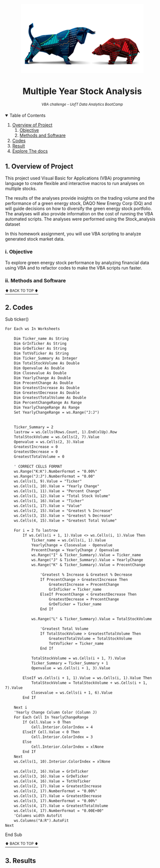 <p align="center">
  <img src="https://github.com/theidari/VBA-challenge/blob/main/Result%20and%20File%20IMGs/Stock%20Header.jpg" width="400" title="Multiple Year Stock Analysis">
<h1 align="center">
<b>Multiple Year Stock Analysis</b>
</h1>
</p>
<p align="center">
<sup><i> VBA challenge - UofT Data Analytics BootCamp</i></sup>
</P>


<details open><summary>Table of Contents</summary>

1. [Overview of Project](https://github.com/theidari/VBA-challenge/edit/main/README.md#1-overview-of-project)  
   1. [Objective](https://github.com/theidari/VBA-challenge/edit/main/README.md#i-objective)
   2. [Methods and Software](https://github.com/theidari/VBA-challenge/edit/main/README.md#MethodsandSoftware)
2. [Codes](https://github.com/theidari/VBA-challenge/edit/main/README.md#Codes)
3. [Result](https://github.com/theidari/VBA-challenge/edit/main/README.md#result)
4. [Explore The docs](https://github.com/theidari/VBA-challenge/edit/main/README.md#Docs)
</details>

## 1. Overview of Project
  This project used Visual Basic for Applications (VBA) programming language to create flexible and interactive macros to run analyses on multiple stocks.
  
  The results of the analyses provide insights on the trading volume and the performance of a green energy stock, DAQO New Energy Corp (DQ) and will guide decisions on how to diversify the green energy stock portfolio. The analyses will also provide information on the cost of running the VBA automated scripts. The analyses were performed using the Stock_analysis dataset

In this homework assignment, you will use VBA scripting to analyze generated stock market data.
### i. Objective
To explore green energy stock performance by analyzing financial data using VBA and to refactor codes to make the VBA scripts run faster.

### ii. Methods and Software

<p align="center">
  
[<sup>⬆ BACK TO TOP ⬆</sup>](#multiple-year-stock-analysis)
<a name="multiple-year-stock-analysis"></a> 
  
</p>

## 2. Codes


Sub ticker()

    For Each ws In Worksheets
        
        Dim Ticker_name As String
        Dim GrInTicker As String
        Dim GrDeTicker As String
        Dim TotVoTicker As String
        Dim Ticker_Summary As Integer
        Dim TotalStockVolume As Double
        Dim Openvalue As Double
        Dim Closevalue As Double
        Dim YearlyChange As Double
        Dim PrecentChange As Double
        Dim GreatestIncrease As Double
        Dim GreatestDecrease As Double
        Dim GreatestTotalVolume As Double
        Dim PercentChangeRange As Range
        Dim YearlyChangeRange As Range
        Set YearlyChangeRange = ws.Range("J:J")
        
 
        Ticker_Summary = 2
        lastrow = ws.Cells(Rows.Count, 1).End(xlUp).Row
        TotalStockVolume = ws.Cells(2, 7).Value
        Openvalue = ws.Cells(2, 3).Value
        GreatestIncrease = 0
        GreatestDecrease = 0
        GreatestTotalVolume = 0

        ' CORRECT CELLS FORMAT
        ws.Range("K:K").NumberFormat = "0.00%"
        ws.Range("J:J").NumberFormat = "0.00"
        ws.Cells(1, 9).Value = "Ticker"
        ws.Cells(1, 10).Value = "Yearly Change"
        ws.Cells(1, 11).Value = "Percent Change"
        ws.Cells(1, 12).Value = "Total Stock Volume"
        ws.Cells(1, 16).Value = "Ticker"
        ws.Cells(1, 17).Value = "Value"
        ws.Cells(2, 15).Value = "Greatest % Increase"
        ws.Cells(3, 15).Value = "Greatest % Decrease"
        ws.Cells(4, 15).Value = "Greatest Total Volume"

        For i = 2 To lastrow
            If ws.Cells(i + 1, 1).Value <> ws.Cells(i, 1).Value Then
                Ticker_name = ws.Cells(i, 1).Value
                YearlyChange = Closevalue - Openvalue
                PrecentChange = YearlyChange / Openvalue
                ws.Range("I" & Ticker_Summary).Value = Ticker_name
                ws.Range("J" & Ticker_Summary).Value = YearlyChange
                ws.Range("K" & Ticker_Summary).Value = PrecentChange

                    'Greatest % Increase & Greatest % Decrease
                    If PrecentChange > GreatestIncrease Then
                        GreatestIncrease = PrecentChange
                        GrInTicker = Ticker_name
                    ElseIf PrecentChange < GreatestDecrease Then
                        GreatestDecrease = PrecentChange
                        GrDeTicker = Ticker_name
                    End If
                    
                ws.Range("L" & Ticker_Summary).Value = TotalStockVolume

                    'Greatest Total Volume
                    If TotalStockVolume > GreatestTotalVolume Then
                        GreatestTotalVolume = TotalStockVolume
                        TotVoTicker = Ticker_name
                    End If
                
                TotalStockVolume = ws.Cells(i + 1, 7).Value
                Ticker_Summary = Ticker_Summary + 1
                Openvalue = ws.Cells(i + 1, 3).Value

            ElseIf ws.Cells(i + 1, 1).Value = ws.Cells(i, 1).Value Then
                TotalStockVolume = TotalStockVolume + ws.Cells(i + 1, 7).Value
                Closevalue = ws.Cells(i + 1, 6).Value
            End If

        Next i
        'Yearly Change Column Color (Column J)
        For Each Cell In YearlyChangeRange
            If Cell.Value > 0 Then
                Cell.Interior.ColorIndex = 4
            ElseIf Cell.Value < 0 Then
                Cell.Interior.ColorIndex = 3
            Else
                Cell.Interior.ColorIndex = xlNone
            End If
        Next
        ws.Cells(1, 10).Interior.ColorIndex = xlNone

        ws.Cells(2, 16).Value = GrInTicker
        ws.Cells(3, 16).Value = GrDeTicker
        ws.Cells(4, 16).Value = TotVoTicker
        ws.Cells(2, 17).Value = GreatestIncrease
        ws.Cells(2, 17).NumberFormat = "0.00%"
        ws.Cells(3, 17).Value = GreatestDecrease
        ws.Cells(3, 17).NumberFormat = "0.00%"
        ws.Cells(4, 17).Value = GreatestTotalVolume
        ws.Cells(4, 17).NumberFormat = "0.00E+00"
        'Columns width Autofit
        ws.Columns("A:R").AutoFit
    Next
End Sub




[<sup>⬆ BACK TO TOP ⬆</sup>](#multiple-year-stock-analysis)
<a name="multiple-year-stock-analysis"></a> 
## 3. Results
